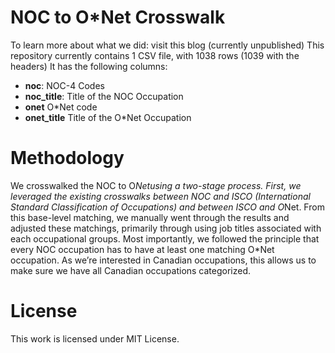 # NOC to O*Net Crosswalk
To learn more about what we did: visit this blog (currently unpublished)
This repository currently contains 1 CSV file, with 1038 rows (1039 with the headers) It has the following columns:
*  **noc**: NOC-4 Codes
*  **noc_title**: Title of the NOC Occupation
*  **onet** O\*Net code
*  **onet_title** Title of the O\*Net Occupation


# Methodology
We crosswalked the NOC to O*Netusing a two-stage process. First, we leveraged the existing crosswalks between NOC and ISCO (International Standard Classification of Occupations) and between ISCO and O*Net. From this base-level matching, we manually went through the results and adjusted these matchings, primarily through using job titles associated with each occupational groups. Most importantly, we followed the principle that every NOC occupation has to have at least one matching O*Net occupation. As we’re interested in Canadian occupations, this allows us to make sure we have all Canadian occupations categorized.

# License
This work is licensed under MIT License.
